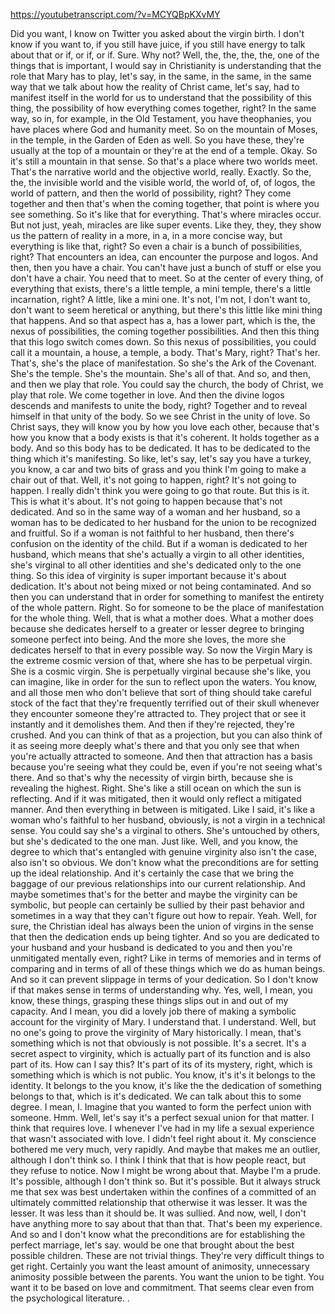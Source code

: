 https://youtubetranscript.com/?v=MCYQBpKXvMY

 Did you want, I know on Twitter you asked about the virgin birth. I don't know if you want to, if you still have juice, if you still have energy to talk about that or if, or if, or if. Sure. Why not? Well, the, the, the, the, one of the things that is important, I would say in Christianity is understanding that the role that Mary has to play, let's say, in the same, in the same, in the same way that we talk about how the reality of Christ came, let's say, had to manifest itself in the world for us to understand that the possibility of this thing, the possibility of how everything comes together, right? In the same way, so in, for example, in the Old Testament, you have theophanies, you have places where God and humanity meet. So on the mountain of Moses, in the temple, in the Garden of Eden as well. So you have these, they're usually at the top of a mountain or they're at the end of a temple. Okay. So it's still a mountain in that sense. So that's a place where two worlds meet. That's the narrative world and the objective world, really. Exactly. So the, the, the invisible world and the visible world, the world of, of, of logos, the world of pattern, and then the world of possibility, right? They come together and then that's when the coming together, that point is where you see something. So it's like that for everything. That's where miracles occur. But not just, yeah, miracles are like super events. Like they, they, they show us the pattern of reality in a more, in a, in a more concise way, but everything is like that, right? So even a chair is a bunch of possibilities, right? That encounters an idea, can encounter the purpose and logos. And then, then you have a chair. You can't have just a bunch of stuff or else you don't have a chair. You need that to meet. So at the center of every thing, of everything that exists, there's a little temple, a mini temple, there's a little incarnation, right? A little, like a mini one. It's not, I'm not, I don't want to, don't want to seem heretical or anything, but there's this little like mini thing that happens. And so that aspect has a, has a lower part, which is the, the nexus of possibilities, the coming together possibilities. And then this thing that this logo switch comes down. So this nexus of possibilities, you could call it a mountain, a house, a temple, a body. That's Mary, right? That's her. That's, she's the place of manifestation. So she's the Ark of the Covenant. She's the temple. She's the mountain. She's all of that. And so, and then, and then we play that role. You could say the church, the body of Christ, we play that role. We come together in love. And then the divine logos descends and manifests to unite the body, right? Together and to reveal himself in that unity of the body. So we see Christ in the unity of love. So Christ says, they will know you by how you love each other, because that's how you know that a body exists is that it's coherent. It holds together as a body. And so this body has to be dedicated. It has to be dedicated to the thing which it's manifesting. So like, let's say, let's say you have a turkey, you know, a car and two bits of grass and you think I'm going to make a chair out of that. Well, it's not going to happen, right? It's not going to happen. I really didn't think you were going to go that route. But this is it. This is what it's about. It's not going to happen because that's not dedicated. And so in the same way of a woman and her husband, so a woman has to be dedicated to her husband for the union to be recognized and fruitful. So if a woman is not faithful to her husband, then there's confusion on the identity of the child. But if a woman is dedicated to her husband, which means that she's actually a virgin to all other identities, she's virginal to all other identities and she's dedicated only to the one thing. So this idea of virginity is super important because it's about dedication. It's about not being mixed or not being contaminated. And so then you can understand that in order for something to manifest the entirety of the whole pattern. Right. So for someone to be the place of manifestation for the whole thing. Well, that is what a mother does. What a mother does because she dedicates herself to a greater or lesser degree to bringing someone perfect into being. And the more she loves, the more she dedicates herself to that in every possible way. So now the Virgin Mary is the extreme cosmic version of that, where she has to be perpetual virgin. She is a cosmic virgin. She is perpetually virginal because she's like, you can imagine, like in order for the sun to reflect upon the waters. You know, and all those men who don't believe that sort of thing should take careful stock of the fact that they're frequently terrified out of their skull whenever they encounter someone they're attracted to. They project that or see it instantly and it demolishes them. And then if they're rejected, they're crushed. And you can think of that as a projection, but you can also think of it as seeing more deeply what's there and that you only see that when you're actually attracted to someone. And then that attraction has a basis because you're seeing what they could be, even if you're not seeing what's there. And so that's why the necessity of virgin birth, because she is revealing the highest. Right. She's like a still ocean on which the sun is reflecting. And if it was mitigated, then it would only reflect a mitigated manner. And then everything in between is mitigated. Like I said, it's like a woman who's faithful to her husband, obviously, is not a virgin in a technical sense. You could say she's a virginal to others. She's untouched by others, but she's dedicated to the one man. Just like. Well, and you know, the degree to which that's entangled with genuine virginity also isn't the case, also isn't so obvious. We don't know what the preconditions are for setting up the ideal relationship. And it's certainly the case that we bring the baggage of our previous relationships into our current relationship. And maybe sometimes that's for the better and maybe the virginity can be symbolic, but people can certainly be sullied by their past behavior and sometimes in a way that they can't figure out how to repair. Yeah. Well, for sure, the Christian ideal has always been the union of virgins in the sense that then the dedication ends up being tighter. And so you are dedicated to your husband and your husband is dedicated to you and then you're unmitigated mentally even, right? Like in terms of memories and in terms of comparing and in terms of all of these things which we do as human beings. And so it can prevent slippage in terms of your dedication. So I don't know if that makes sense in terms of understanding why. Yes, well, I mean, you know, these things, grasping these things slips out in and out of my capacity. And I mean, you did a lovely job there of making a symbolic account for the virginity of Mary. I understand that. I understand. Well, but no one's going to prove the virginity of Mary historically. I mean, that's something which is not that obviously is not possible. It's a secret. It's a secret aspect to virginity, which is actually part of its function and is also part of its. How can I say this? It's part of its of its mystery, right, which is something which is which is not public. You know, it's it's it belongs to the identity. It belongs to the you know, it's like the the dedication of something belongs to that, which is it's dedicated. We can talk about this to some degree. I mean, I. Imagine that you wanted to form the perfect union with someone. Hmm. Well, let's say it's a perfect sexual union for that matter. I think that requires love. I whenever I've had in my life a sexual experience that wasn't associated with love. I didn't feel right about it. My conscience bothered me very much, very rapidly. And maybe that makes me an outlier, although I don't think so. I think I think that that is how people react, but they refuse to notice. Now I might be wrong about that. Maybe I'm a prude. It's possible, although I don't think so. But it's possible. But it always struck me that sex was best undertaken within the confines of a committed of an ultimately committed relationship that otherwise it was lesser. It was the lesser. It was less than it should be. It was sullied. And now, well, I don't have anything more to say about that than that. That's been my experience. And so and I don't know what the preconditions are for establishing the perfect marriage, let's say. would be one that brought about the best possible children. These are not trivial things. They're very difficult things to get right. Certainly you want the least amount of animosity, unnecessary animosity possible between the parents. You want the union to be tight. You want it to be based on love and commitment. That seems clear even from the psychological literature. .